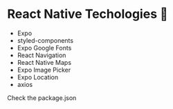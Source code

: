 # React Native Techologies 📱

- Expo
- styled-components
- Expo Google Fonts
- React Navigation
- React Native Maps
- Expo Image Picker
- Expo Location
- axios

Check the package.json
